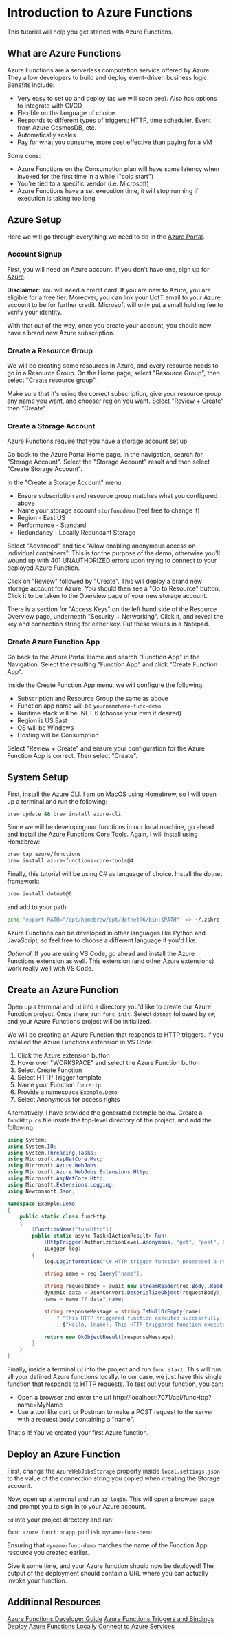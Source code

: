 # Introduction to Azure Functions

This tutorial will help you get started with Azure Functions.

## What are Azure Functions

Azure Functions are a serverless computation service offered by Azure. They allow developers to build and deploy event-driven business logic. Benefits include:

- Very easy to set up and deploy (as we will soon see). Also has options to integrate with CI/CD
- Flexible on the language of choice
- Responds to different types of triggers; HTTP, time scheduler, Event from Azure CosmosDB, etc.
- Automatically scales
- Pay for what you consume, more cost effective than paying for a VM

Some cons:

- Azure Functions on the Consumption plan will have some latency when invoked for the first time in a while ("cold start")
- You're tied to a specific vendor (i.e. Microsoft)
- Azure Functions have a set execution time, it will stop running if execution is taking too long

## Azure Setup

Here we will go through everything we need to do in the [Azure Portal](https://portal.azure.com/).

### Account Signup

First, you will need an Azure account. If you don't have one, sign up for [Azure](https://azure.microsoft.com/).

**Disclaimer**: You will need a credit card. If you are new to Azure, you are eligible for a free tier. Moreover, you can link your UofT email to your Azure account to be for further credit. Microsoft will only put a small holding fee to verify your identity.

With that out of the way, once you create your account, you should now have a brand new Azure subscription.

### Create a Resource Group

We will be creating some resources in Azure, and every resource needs to go in a Resource Group. On the Home page, select "Resource Group", then select "Create resource group".

Make sure that it's using the correct subscription, give your resource group any name you want, and chooser region you want. Select "Review + Create" then "Create".

### Create a Storage Account

Azure Functions require that you have a storage account set up.

Go back to the Azure Portal Home page. In the navigation, search for "Storage Account". Select the "Storage Account" result and then select "Create Storage Account".

In the "Create a Storage Account" menu:

- Ensure subscription and resource group matches what you configured above
- Name your storage account `storfuncdemo` (feel free to change it)
- Region - East US
- Performance - Standard
- Redundancy - Locally Redundant Storage

Select "Advanced" and tick "Allow enabling anonymous access on individual containers". This is for the purpose of the demo, otherwise you'll wound up with 401 UNAUTHORIZED errors upon trying to connect to your deployed Azure Function.

Click on "Review" followed by "Create". This will deploy a brand new storage account for Azure. You should then see a "Go to Resource" button. Click it to be taken to the Overview page of your new storage account.

There is a section for "Access Keys" on the left hand side of the Resource Overview page, underneath "Security + Networking". Click it, and reveal the key and connection string for either key. Put these values in a Notepad.

### Create Azure Function App

Go back to the Azure Portal Home and search "Function App" in the Navigation. Select the resulting "Function App" and click "Create Function App".

Inside the Create Function App menu, we will configure the following:

- Subscription and Resource Group the same as above
- Function app name will be `yournamehere-func-demo`
- Runtime stack will be .NET 6 (choose your own if desired)
- Region is US East
- OS will be Windows
- Hosting will be Consumption

Select "Review + Create" and ensure your configuration for the Azure Function App is correct. Then select "Create".

## System Setup

First, install the [Azure CLI](https://learn.microsoft.com/en-us/cli/azure/install-azure-cli). I am on MacOS using Homebrew, so I will open up a terminal and run the following:

```bash
brew update && brew install azure-cli
```

Since we will be developing our functions in our local machine, go ahead and install the [Azure Functions Core Tools](https://learn.microsoft.com/en-us/azure/azure-functions/functions-run-local). Again, I will install using Homebrew:

```bash
brew tap azure/functions
brew install azure-functions-core-tools@4
```

Finally, this tutorial will be using C# as language of choice. Install the dotnet framework:

```bash
brew install dotnet@6
```

and add to your path:

```bash
echo 'export PATH="/opt/homebrew/opt/dotnet@6/bin:$PATH"' >> ~/.zshrc
```

Azure Functions can be developed in other languages like Python and JavaScript, so feel free to choose a different language if you'd like.

_Optional_: If you are using VS Code, go ahead and install the Azure Functions extension as well. This extension (and other Azure extensions) work really well with VS Code.

## Create an Azure Function

Open up a terminal and `cd` into a directory you'd like to create our Azure Function project. Once there, run `func init`. Select `dotnet` followed by `c#`, and your Azure Functions project will be initialized.

We will be creating an Azure Function that responds to HTTP triggers. If you installed the Azure Functions extension in VS Code:

1. Click the Azure extension button
2. Hover over "WORKSPACE" and select the Azure Function button
3. Select Create Function
4. Select HTTP Trigger template
5. Name your Function `funcHttp`
6. Provide a namespace `Example.Demo`
7. Select Anonymous for access rights

Alternatively, I have provided the generated example below. Create a `funcHttp.cs` file inside the top-level directory of the project, and add the following:

```cs
using System;
using System.IO;
using System.Threading.Tasks;
using Microsoft.AspNetCore.Mvc;
using Microsoft.Azure.WebJobs;
using Microsoft.Azure.WebJobs.Extensions.Http;
using Microsoft.AspNetCore.Http;
using Microsoft.Extensions.Logging;
using Newtonsoft.Json;

namespace Example.Demo
{
    public static class funcHttp
    {
        [FunctionName("funcHttp")]
        public static async Task<IActionResult> Run(
            [HttpTrigger(AuthorizationLevel.Anonymous, "get", "post", Route = null)] HttpRequest req,
            ILogger log)
        {
            log.LogInformation("C# HTTP trigger function processed a request.");

            string name = req.Query["name"];

            string requestBody = await new StreamReader(req.Body).ReadToEndAsync();
            dynamic data = JsonConvert.DeserializeObject(requestBody);
            name = name ?? data?.name;

            string responseMessage = string.IsNullOrEmpty(name)
                ? "This HTTP triggered function executed successfully. Pass a name in the query string or in the request body for a personalized response."
                : $"Hello, {name}. This HTTP triggered function executed successfully.";

            return new OkObjectResult(responseMessage);
        }
    }
}
```

Finally, inside a terminal `cd` into the project and run `func start`. This will run all your defined Azure functions locally. In our case, we just have this single function that responds to HTTP requests. To test out your function, you can:

- Open a browser and enter the url http://localhost:7071/api/funcHttp?name=MyName
- Use a tool like `curl` or Postman to make a POST request to the server with a request body containing a "name".

That's it! You've created your first Azure function.

## Deploy an Azure Function

First, change the `AzureWebJobsStorage` property inside `local.settings.json` to the value of the connection string you copied when creating the Storage account.

Now, open up a terminal and run `az login`. This will open a browser page and prompt you to sign in to your Azure account.

`cd` into your project directory and run:

```
func azure functionapp publish myname-func-demo
```

Ensuring that `myname-func-demo` matches the name of the Function App resource you created earlier.

Give it some time, and your Azure function should now be deployed! The output of the deployment should contain a URL where you can actually invoke your function.

## Additional Resources

[Azure Functions Developer Guide](https://learn.microsoft.com/en-us/azure/azure-functions/functions-reference)
[Azure Functions Triggers and Bindings](https://learn.microsoft.com/en-CA/azure/azure-functions/functions-triggers-bindings)
[Deploy Azure Functions Locally](https://learn.microsoft.com/en-us/azure/azure-functions/functions-run-local)
[Connect to Azure Services](https://learn.microsoft.com/en-us/azure/azure-functions/add-bindings-existing-function)
